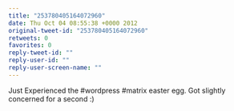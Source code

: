 ```yaml
---
title: "253780405164072960"
date: Thu Oct 04 08:55:38 +0000 2012
original-tweet-id: "253780405164072960"
retweets: 0
favorites: 0
reply-tweet-id: ""
reply-user-id: ""
reply-user-screen-name: ""
---
```

Just Experienced the #wordpress #matrix easter egg. Got slightly concerned for a second :)
